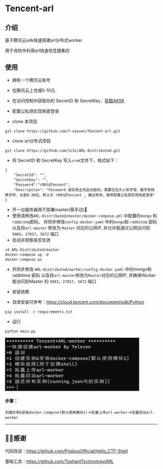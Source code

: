 # Tencent-arl
## 介绍

基于腾讯云sdk快速搭建arl分布式worker

用于攻防中利用arl快速信息搜集的

## 使用

- 拥有一个腾讯云账号
- 在腾讯云上充值5-10元
- 在访问控制中获取你的 SecretID 和 SecretKey，[获取AKSK](https://console.cloud.tencent.com/cam/capi)
- 配置公私钥实现免密登录

- clone 本项目

```
git clone https://github.com/7-e1even/Tencent-arl.git
```

- clone arl分布式项目

```
git clone https://github.com/1c3z/ARL-Distributed.git
```

- 将 SecretID 和 SecretKey 写入`cred`文件下，格式如下：

```
{ 
    "SecretId": "",
    "SecretKey": "",
    "Password":"r00t@Tencent",
    "Description": "Password 是实例主机启动密码，需要包含大小写字母、数字和特殊字符，长度8-30位。默认为 r00t@Tencent , 建议修改，推荐配置公私钥实现免密登录"
}
```



- 开一台服务器用于部署master(需手动)🥲
- 使用请修改`ARL-Distributed/master/docker-compose.yml` 中配置的`mongo` 和`rabbitmq`密码。
  并同步修改`config-docker.yaml` 中的`mongo`和 `rabbitmq` 密码
  以及将`arl-master` 修改为 `Master` 对应的公网IP, 并允许能通过公网访问到`5003`，`27017`、`5672` 端口
- 启动并观察是否生效

```
cd ARL-Distributed/master
docker-compose up -d
docker-compose ps
```

- 并同步修改 `ARL-Distributed/worker/config-docker.yaml` 中的mongo和 rabbitmq 密码
  以及将`arl-master`修改为`Master`对应的公网IP, 并确保Worker能访问到Master 的 `5003`，`27017`、`5672` 端口

- 安装依赖
- 具体安装可参考：https://cloud.tencent.com/document/sdk/Python

```
pip install -r requirements.txt
```

- 运行

```
python main.py
```

![image-20231223190507211](.\images\image-20231223190507211.png)

#### 步骤：

`创建实例&安装docker-compose(默认使用模块1)`->`批量上传arl-worker`->`批量启动arl-worker`

------

## 🙇‍♂️感谢

代码改自：https://github.com/ProbiusOfficial/Hello_CTF-Shell

基础工具：https://github.com/TophantTechnology/ARL
